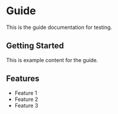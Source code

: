 # Guide

This is the guide documentation for testing.

## Getting Started

This is example content for the guide.

## Features

- Feature 1
- Feature 2
- Feature 3